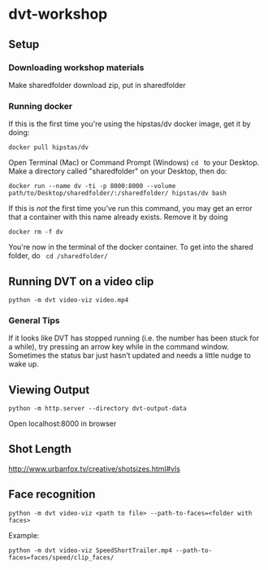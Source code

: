 # dvt-workshop


## Setup
### Downloading workshop materials
Make sharedfolder
download zip, put in sharedfolder

### Running docker
If this is the first time you're using the hipstas/dv docker image, get it by doing:
```
docker pull hipstas/dv
```


Open Terminal (Mac) or Command Prompt (Windows)
```cd ``` to your Desktop. Make a directory called "sharedfolder" on your Desktop, then do:
```
docker run --name dv -ti -p 8000:8000 --volume path/to/Desktop/sharedfolder/:/sharedfolder/ hipstas/dv bash
```

If this is *not* the first time you've run this command, you may get an error that a container with this name already exists. Remove it by doing
```
docker rm -f dv
```

You're now in the terminal of the docker container. To get into the shared folder, do
``` cd /sharedfolder/```

## Running DVT on a video clip
 ```python -m dvt video-viz video.mp4```

### General Tips
If it looks like DVT has stopped running (i.e. the number has been stuck for a while), try pressing an arrow key while in the command window. Sometimes the status bar just hasn’t updated and needs a little nudge to wake up.

## Viewing Output
```
python -m http.server --directory dvt-output-data
```
Open localhost:8000 in browser
 
## Shot Length
http://www.urbanfox.tv/creative/shotsizes.html#vls

## Face recognition
```
python -m dvt video-viz <path to file> --path-to-faces=<folder with faces>
```

Example:
```
python -m dvt video-viz SpeedShortTrailer.mp4 --path-to-faces=faces/speed/clip_faces/
```

